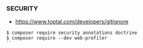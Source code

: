 ### SECURITY
- https://www.toptal.com/developers/gitignore

```
$ composer require security annotations doctrine
$ composer require --dev web-profiler
``